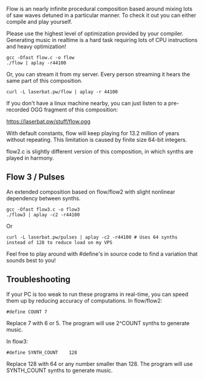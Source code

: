 Flow is an nearly infinite procedural composition based around mixing lots of saw waves detuned in a particular manner. To check it out you can either compile and play yourself.

Please use the highest level of optimization provided by your compiler. Generating music in realtime is a hard task requiring lots of CPU instructions and heavy optimization!

    gcc -Ofast flow.c -o flow  
    ./flow | aplay -r44100

Or, you can stream it from my server. Every person streaming it hears the same part of this composition.

    curl -L laserbat.pw/flow | aplay -r 44100

If you don't have a linux machine nearby, you can just listen to a pre-recorded OGG fragment of this composition:

https://laserbat.pw/stuff/flow.ogg

With default constants, flow will keep playing for 13.2 million of years without repeating. This limitation is caused by finite size 64-bit integers.

flow2.c is slightly different version of this composition, in which synths are played in harmony.

## Flow 3 / Pulses

An extended composition based on flow/flow2 with slight nonlinear dependency between synths.

    gcc -Ofast flow3.c -o flow3 
    ./flow3 | aplay -c2 -r44100

Or

    curl -L laserbat.pw/pulses | aplay -c2 -r44100 # Uses 64 synths instead of 128 to reduce load on my VPS

Feel free to play around with \#define's in source code to find a variation that sounds best to you!

## Troubleshooting

If your PC is too weak to run these programs in real-time, you can speed them up by reducing accuracy of computations. In flow/flow2:

    #define COUNT 7

Replace 7 with 6 or 5. The program will use 2^COUNT synths to generate music.

In flow3:

    #define SYNTH_COUNT    128

Replace 128 with 64 or any number smaller than 128. The program will use SYNTH\_COUNT synths to generate music.
